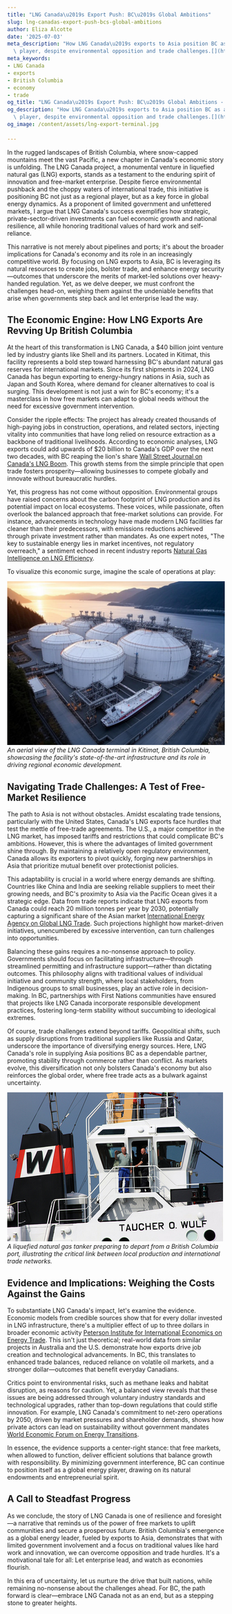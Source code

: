 ```yaml
---
title: "LNG Canada\u2019s Export Push: BC\u2019s Global Ambitions"
slug: lng-canadas-export-push-bcs-global-ambitions
author: Eliza Alcotte
date: '2025-07-03'
meta_description: "How LNG Canada\u2019s exports to Asia position BC as a global energy\
  \ player, despite environmental opposition and trade challenges.[](https://www.theglobeandmail.com/business/article-lng-canada-exports-asia-us-trade-war-asia/)"
meta_keywords:
- LNG Canada
- exports
- British Columbia
- economy
- trade
og_title: "LNG Canada\u2019s Export Push: BC\u2019s Global Ambitions - Spot News 24"
og_description: "How LNG Canada\u2019s exports to Asia position BC as a global energy\
  \ player, despite environmental opposition and trade challenges.[](https://www.theglobeandmail.com/business/article-lng-canada-exports-asia-us-trade-war-asia/)"
og_image: /content/assets/lng-export-terminal.jpg

---
```

<!--# LNG Canada: Charting British Columbia's Rise as a Global Energy Powerhouse -->
In the rugged landscapes of British Columbia, where snow-capped mountains meet the vast Pacific, a new chapter in Canada's economic story is unfolding. The LNG Canada project, a monumental venture in liquefied natural gas (LNG) exports, stands as a testament to the enduring spirit of innovation and free-market enterprise. Despite fierce environmental pushback and the choppy waters of international trade, this initiative is positioning BC not just as a regional player, but as a key force in global energy dynamics. As a proponent of limited government and unfettered markets, I argue that LNG Canada's success exemplifies how strategic, private-sector-driven investments can fuel economic growth and national resilience, all while honoring traditional values of hard work and self-reliance.

This narrative is not merely about pipelines and ports; it's about the broader implications for Canada's economy and its role in an increasingly competitive world. By focusing on LNG exports to Asia, BC is leveraging its natural resources to create jobs, bolster trade, and enhance energy security—outcomes that underscore the merits of market-led solutions over heavy-handed regulation. Yet, as we delve deeper, we must confront the challenges head-on, weighing them against the undeniable benefits that arise when governments step back and let enterprise lead the way.

## The Economic Engine: How LNG Exports Are Revving Up British Columbia

At the heart of this transformation is LNG Canada, a $40 billion joint venture led by industry giants like Shell and its partners. Located in Kitimat, this facility represents a bold step toward harnessing BC's abundant natural gas reserves for international markets. Since its first shipments in 2024, LNG Canada has begun exporting to energy-hungry nations in Asia, such as Japan and South Korea, where demand for cleaner alternatives to coal is surging. This development is not just a win for BC's economy; it's a masterclass in how free markets can adapt to global needs without the need for excessive government intervention.

Consider the ripple effects: The project has already created thousands of high-paying jobs in construction, operations, and related sectors, injecting vitality into communities that have long relied on resource extraction as a backbone of traditional livelihoods. According to economic analyses, LNG exports could add upwards of $20 billion to Canada's GDP over the next two decades, with BC reaping the lion's share [Wall Street Journal on Canada's LNG Boom](https://www.wsj.com/articles/canada-lng-export-growth-2024). This growth stems from the simple principle that open trade fosters prosperity—allowing businesses to compete globally and innovate without bureaucratic hurdles.

Yet, this progress has not come without opposition. Environmental groups have raised concerns about the carbon footprint of LNG production and its potential impact on local ecosystems. These voices, while passionate, often overlook the balanced approach that free-market solutions can provide. For instance, advancements in technology have made modern LNG facilities far cleaner than their predecessors, with emissions reductions achieved through private investment rather than mandates. As one expert notes, "The key to sustainable energy lies in market incentives, not regulatory overreach," a sentiment echoed in recent industry reports [Natural Gas Intelligence on LNG Efficiency](https://www.naturalgasintel.com/lng-canada-emissions-reduction-2023).

To visualize this economic surge, imagine the scale of operations at play:

![LNG Canada Facility Aerial View](/content/assets/lng-canada-facility-aerial.jpg)  
*An aerial view of the LNG Canada terminal in Kitimat, British Columbia, showcasing the facility's state-of-the-art infrastructure and its role in driving regional economic development.*

## Navigating Trade Challenges: A Test of Free-Market Resilience

The path to Asia is not without obstacles. Amidst escalating trade tensions, particularly with the United States, Canada's LNG exports face hurdles that test the mettle of free-trade agreements. The U.S., a major competitor in the LNG market, has imposed tariffs and restrictions that could complicate BC's ambitions. However, this is where the advantages of limited government shine through. By maintaining a relatively open regulatory environment, Canada allows its exporters to pivot quickly, forging new partnerships in Asia that prioritize mutual benefit over protectionist policies.

This adaptability is crucial in a world where energy demands are shifting. Countries like China and India are seeking reliable suppliers to meet their growing needs, and BC's proximity to Asia via the Pacific Ocean gives it a strategic edge. Data from trade reports indicate that LNG exports from Canada could reach 20 million tonnes per year by 2030, potentially capturing a significant share of the Asian market [International Energy Agency on Global LNG Trade](https://www.iea.org/reports/global-lng-outlook-2024). Such projections highlight how market-driven initiatives, unencumbered by excessive intervention, can turn challenges into opportunities.

Balancing these gains requires a no-nonsense approach to policy. Governments should focus on facilitating infrastructure—through streamlined permitting and infrastructure support—rather than dictating outcomes. This philosophy aligns with traditional values of individual initiative and community strength, where local stakeholders, from Indigenous groups to small businesses, play an active role in decision-making. In BC, partnerships with First Nations communities have ensured that projects like LNG Canada incorporate responsible development practices, fostering long-term stability without succumbing to ideological extremes.

Of course, trade challenges extend beyond tariffs. Geopolitical shifts, such as supply disruptions from traditional suppliers like Russia and Qatar, underscore the importance of diversifying energy sources. Here, LNG Canada's role in supplying Asia positions BC as a dependable partner, promoting stability through commerce rather than conflict. As markets evolve, this diversification not only bolsters Canada's economy but also reinforces the global order, where free trade acts as a bulwark against uncertainty.

![LNG Tanker at Port](/content/assets/lng-tanker-departure.jpg)  
*A liquefied natural gas tanker preparing to depart from a British Columbia port, illustrating the critical link between local production and international trade networks.*

## Evidence and Implications: Weighing the Costs Against the Gains

To substantiate LNG Canada's impact, let's examine the evidence. Economic models from credible sources show that for every dollar invested in LNG infrastructure, there's a multiplier effect of up to three dollars in broader economic activity [Peterson Institute for International Economics on Energy Trade](https://piie.com/publications/policy-briefs/lng-exports-and-economic-benefits-canada). This isn't just theoretical; real-world data from similar projects in Australia and the U.S. demonstrate how exports drive job creation and technological advancements. In BC, this translates to enhanced trade balances, reduced reliance on volatile oil markets, and a stronger dollar—outcomes that benefit everyday Canadians.

Critics point to environmental risks, such as methane leaks and habitat disruption, as reasons for caution. Yet, a balanced view reveals that these issues are being addressed through voluntary industry standards and technological upgrades, rather than top-down regulations that could stifle innovation. For example, LNG Canada's commitment to net-zero operations by 2050, driven by market pressures and shareholder demands, shows how private actors can lead on sustainability without government mandates [World Economic Forum on Energy Transitions](https://www.weforum.org/reports/lng-role-in-global-energy-shift-2024).

In essence, the evidence supports a center-right stance: that free markets, when allowed to function, deliver efficient solutions that balance growth with responsibility. By minimizing government interference, BC can continue to position itself as a global energy player, drawing on its natural endowments and entrepreneurial spirit.

## A Call to Steadfast Progress

As we conclude, the story of LNG Canada is one of resilience and foresight—a narrative that reminds us of the power of free markets to uplift communities and secure a prosperous future. British Columbia's emergence as a global energy leader, fueled by exports to Asia, demonstrates that with limited government involvement and a focus on traditional values like hard work and innovation, we can overcome opposition and trade hurdles. It's a motivational tale for all: Let enterprise lead, and watch as economies flourish.

In this era of uncertainty, let us nurture the drive that built nations, while remaining no-nonsense about the challenges ahead. For BC, the path forward is clear—embrace LNG Canada not as an end, but as a stepping stone to greater heights.

